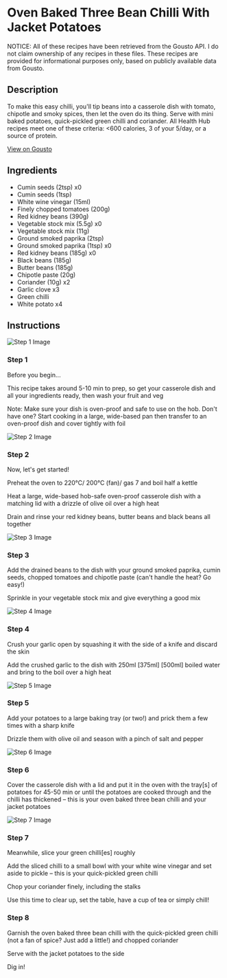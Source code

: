 # Oven Baked Three Bean Chilli With Jacket Potatoes

NOTICE: All of these recipes have been retrieved from the Gousto API. I do not claim ownership of any recipes in these files. These recipes are provided for informational purposes only, based on publicly available data from Gousto.

## Description

To make this easy chilli, you'll tip beans into a casserole dish with tomato, chipotle and smoky spices, then let the oven do its thing. Serve with mini baked potatoes, quick-pickled green chilli and coriander. All Health Hub recipes meet one of these criteria: <600 calories, 3 of your 5/day, or a source of protein.

[View on Gousto](https://www.gousto.co.uk/recipes/cookbook/oven-baked-3-bean-chilli-with-jacket-potatoes)

## Ingredients

- Cumin seeds (2tsp) x0
- Cumin seeds (1tsp)
- White wine vinegar (15ml)
- Finely chopped tomatoes (200g)
- Red kidney beans (390g)
- Vegetable stock mix (5.5g) x0
- Vegetable stock mix (11g)
- Ground smoked paprika (2tsp)
- Ground smoked paprika (1tsp) x0
- Red kidney beans (185g) x0
- Black beans (185g)
- Butter beans (185g)
- Chipotle paste (20g)
- Coriander (10g) x2
- Garlic clove x3
- Green chilli
- White potato x4

## Instructions

![Step 1 Image](https://production-media.gousto.co.uk/cms/recipe-step-image/Admin10mm-Step-1-1611656547020-x200.jpg)

### Step 1

Before you begin...

This recipe takes around 5-10 min to prep, so get your casserole dish and all your ingredients ready, then wash your fruit and veg

Note: Make sure your dish is oven-proof and safe to use on the hob. Don't have one? Start cooking in a large, wide-based pan then transfer to an oven-proof dish and cover tightly with foil

![Step 2 Image](https://production-media.gousto.co.uk/cms/recipe-step-image/step-2-1604423545991-x200.jpg)

### Step 2

Now, let's get started!

Preheat the oven to 220°C/ 200°C (fan)/ gas 7 and boil half a kettle

Heat a large, wide-based hob-safe oven-proof casserole dish with a matching lid with a drizzle of olive oil over a high heat

Drain and rinse your red kidney beans, butter beans and black beans all together

![Step 3 Image](https://production-media.gousto.co.uk/cms/recipe-step-image/step-3-1604423557834-x200.jpg)

### Step 3

Add the drained beans to the dish with your ground smoked paprika, cumin seeds, chopped tomatoes and chipotle paste (can't handle the heat? Go easy!)

Sprinkle in your vegetable stock mix and give everything a good mix

![Step 4 Image](https://production-media.gousto.co.uk/cms/recipe-step-image/step-4-1604423569885-x200.jpg)

### Step 4

Crush your garlic open by squashing it with the side of a knife and discard the skin

Add the crushed garlic to the dish with 250ml <span class="text-purple">[375ml] </span><span class="text-danger">[500ml]</span> boiled water and bring to the boil over a high heat

![Step 5 Image](https://production-media.gousto.co.uk/cms/recipe-step-image/step-5-1604423577632-x200.jpg)

### Step 5

Add your potatoes to a large baking tray (or two!) and prick them a few times with a sharp knife

Drizzle them with olive oil and season with a pinch of salt and pepper

![Step 6 Image](https://production-media.gousto.co.uk/cms/recipe-step-image/step-6-1604423585183-x200.jpg)

### Step 6

Cover the casserole dish with a lid and put it in the oven with the tray[s] of potatoes for 45-50 min or until the potatoes are cooked through and the chilli has thickened – this is your oven baked three bean chilli and your jacket potatoes

![Step 7 Image](https://production-media.gousto.co.uk/cms/recipe-step-image/step-7-1604423592232-x200.jpg)

### Step 7

Meanwhile, slice your green chilli[es] roughly

Add the sliced chilli to a small bowl with your white wine vinegar and set aside to pickle – this is your quick-pickled green chilli

Chop your coriander finely, including the stalks

Use this time to clear up, set the table, have a cup of tea or simply chill!

### Step 8

Garnish the oven baked three bean chilli with the quick-pickled green chilli (not a fan of spice? Just add a little!) and chopped coriander

Serve with the jacket potatoes to the side

Dig in!

